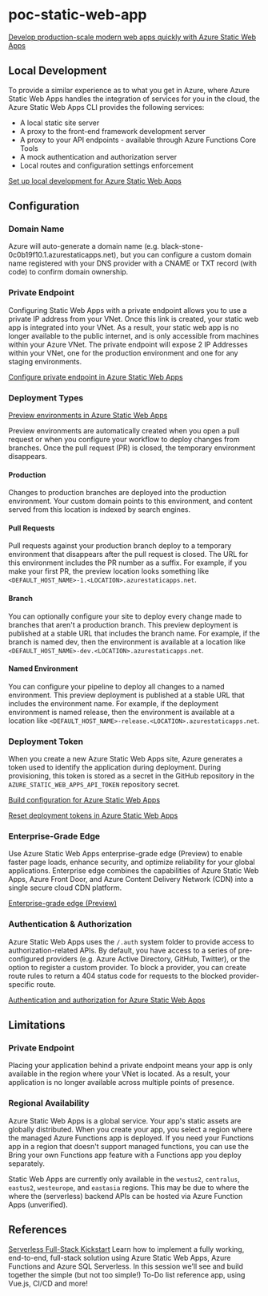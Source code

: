 # poc-static-web-app

[Develop production-scale modern web apps quickly with Azure Static Web Apps](https://azure.microsoft.com/en-us/blog/develop-production-scale-modern-web-apps-quickly-with-azure-static-web-apps/)

## Local Development
To provide a similar experience as to what you get in Azure, where Azure Static Web Apps handles the integration of services for you in the cloud, the Azure Static Web Apps CLI provides the following services:
* A local static site server
* A proxy to the front-end framework development server
* A proxy to your API endpoints - available through Azure Functions Core Tools
* A mock authentication and authorization server
* Local routes and configuration settings enforcement

[Set up local development for Azure Static Web Apps](https://docs.microsoft.com/en-us/azure/static-web-apps/local-development)

## Configuration

### Domain Name
Azure will auto-generate a domain name (e.g. black-stone-0c0b19f10.1.azurestaticapps.net), but you can configure a custom domain name registered with your DNS provider with a CNAME or TXT record (with code) to confirm domain ownership.

### Private Endpoint
Configuring Static Web Apps with a private endpoint allows you to use a private IP address from your VNet. Once this link is created, your static web app is integrated into your VNet. As a result, your static web app is no longer available to the public internet, and is only accessible from machines within your Azure VNet.
The private endpoint will expose 2 IP Addresses within your VNet, one for the production environment and one for any staging environments.

[Configure private endpoint in Azure Static Web Apps](https://docs.microsoft.com/en-us/azure/static-web-apps/private-endpoint)

### Deployment Types

[Preview environments in Azure Static Web Apps](https://docs.microsoft.com/en-us/azure/static-web-apps/preview-environments)

Preview environments are automatically created when you open a pull request or when you configure your workflow to deploy changes from branches. Once the pull request (PR) is closed, the temporary environment disappears.

#### Production
Changes to production branches are deployed into the production environment. Your custom domain points to this environment, and content served from this location is indexed by search engines.

#### Pull Requests
Pull requests against your production branch deploy to a temporary environment that disappears after the pull request is closed. The URL for this environment includes the PR number as a suffix. For example, if you make your first PR, the preview location looks something like `<DEFAULT_HOST_NAME>-1.<LOCATION>.azurestaticapps.net`.

#### Branch
You can optionally configure your site to deploy every change made to branches that aren't a production branch. This preview deployment is published at a stable URL that includes the branch name. For example, if the branch is named dev, then the environment is available at a location like `<DEFAULT_HOST_NAME>-dev.<LOCATION>.azurestaticapps.net`.

#### Named Environment
You can configure your pipeline to deploy all changes to a named environment. This preview deployment is published at a stable URL that includes the environment name. For example, if the deployment environment is named release, then the environment is available at a location like `<DEFAULT_HOST_NAME>-release.<LOCATION>.azurestaticapps.net`.

### Deployment Token
When you create a new Azure Static Web Apps site, Azure generates a token used to identify the application during deployment. During provisioning, this token is stored as a secret in the GitHub repository in the `AZURE_STATIC_WEB_APPS_API_TOKEN` repository secret.

[Build configuration for Azure Static Web Apps](https://docs.microsoft.com/en-us/azure/static-web-apps/build-configuration?tabs=github-actions)

[Reset deployment tokens in Azure Static Web Apps](https://docs.microsoft.com/en-us/azure/static-web-apps/deployment-token-management)

### Enterprise-Grade Edge
Use Azure Static Web Apps enterprise-grade edge (Preview) to enable faster page loads, enhance security, and optimize reliability for your global applications. Enterprise edge combines the capabilities of Azure Static Web Apps, Azure Front Door, and Azure Content Delivery Network (CDN) into a single secure cloud CDN platform.

[Enterprise-grade edge (Preview)](https://docs.microsoft.com/en-us/azure/static-web-apps/enterprise-edge?tabs=azure-portal)

### Authentication & Authorization
Azure Static Web Apps uses the `/.auth` system folder to provide access to authorization-related APIs. By default, you have access to a series of pre-configured providers (e.g. Azure Active Directory, GitHub, Twitter), or the option to register a custom provider. To block a provider, you can create route rules to return a 404 status code for requests to the blocked provider-specific route.

[Authentication and authorization for Azure Static Web Apps](https://docs.microsoft.com/en-us/azure/static-web-apps/authentication-authorization?tabs=invitations)

## Limitations

### Private Endpoint
Placing your application behind a private endpoint means your app is only available in the region where your VNet is located. As a result, your application is no longer available across multiple points of presence.

### Regional Availability
Azure Static Web Apps is a global service. Your app's static assets are globally distributed. When you create your app, you select a region where the managed Azure Functions app is deployed. If you need your Functions app in a region that doesn't support managed functions, you can use the Bring your own Functions app feature with a Functions app you deploy separately.

Static Web Apps are currently only available in the `westus2`, `centralus`, `eastus2`, `westeurope`, and `eastasia` regions. This may be due to where the where the (serverless) backend APIs can be hosted via Azure Function Apps (unverified).

## References

[Serverless Full-Stack Kickstart](https://github.com/Azure-Samples/azure-sql-db-fullstack-serverless-kickstart)
Learn how to implement a fully working, end-to-end, full-stack solution using Azure Static Web Apps, Azure Functions and Azure SQL Serverless. In this session we’ll see and build together the simple (but not too simple!) To-Do list reference app, using Vue.js, CI/CD and more!